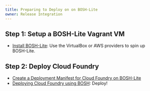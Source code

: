 ```yaml
---
title: Preparing to Deploy on on BOSH-Lite
owner: Release Integration
---
```


<strong></strong>

## Step 1: Setup a BOSH-Lite Vagrant VM ##

* [Install BOSH-Lite](https://github.com/cloudfoundry/bosh-lite/blob/master/README.md#install-bosh-lite): Use the VirtualBox or AWS providers to spin up BOSH-Lite.

## Step 2: Deploy Cloud Foundry ##

* [Create a Deployment Manifest for Cloud Foundry on BOSH-Lite](create_a_manifest.html)
* [Deploying Cloud Foundry using BOSH](../common/deploy.html): Deploy!
